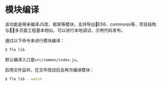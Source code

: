 # 模块编译

该功能是用来编译JS库、框架等模块，支持导出ES6、commonjs等，项目结构与多页面工程基本相似，可以进行本地调试、示例代码发布。

通过以下命令来进行模块编译：

```bash
$ fle lib
```

默认编译入口是`src/common/index.js`。

启用文件监听，在文件改动后会再次编译模块：

```bash
$ fle lib --watch
```
